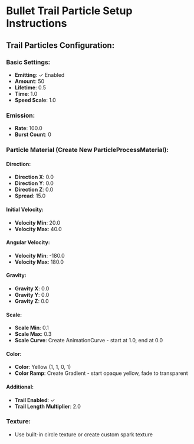 # Bullet Trail Particle Setup Instructions

## Trail Particles Configuration:

### Basic Settings:
- **Emitting**: ✓ Enabled
- **Amount**: 50
- **Lifetime**: 0.5
- **Time**: 1.0
- **Speed Scale**: 1.0

### Emission:
- **Rate**: 100.0
- **Burst Count**: 0

### Particle Material (Create New ParticleProcessMaterial):

#### Direction:
- **Direction X**: 0.0
- **Direction Y**: 0.0  
- **Direction Z**: 0.0
- **Spread**: 15.0

#### Initial Velocity:
- **Velocity Min**: 20.0
- **Velocity Max**: 40.0

#### Angular Velocity:
- **Velocity Min**: -180.0
- **Velocity Max**: 180.0

#### Gravity:
- **Gravity X**: 0.0
- **Gravity Y**: 0.0
- **Gravity Z**: 0.0

#### Scale:
- **Scale Min**: 0.1
- **Scale Max**: 0.3
- **Scale Curve**: Create AnimationCurve - start at 1.0, end at 0.0

#### Color:
- **Color**: Yellow (1, 1, 0, 1)
- **Color Ramp**: Create Gradient - start opaque yellow, fade to transparent

#### Additional:
- **Trail Enabled**: ✓
- **Trail Length Multiplier**: 2.0

### Texture:
- Use built-in circle texture or create custom spark texture
